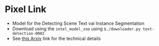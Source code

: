 # Pixel Link

* Model for the Detecting Scene Text vai Instance Segmentation
* Download using the `intel_model_zoo` using `$./downloader.py text-detection-0002`
* See [this Arxiv](https://arxiv.org/abs/1801.01315) link for the technical details
